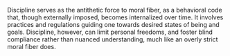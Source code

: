 
Discipline serves as the antithetic force to moral fiber, as a behavioral code that, though externally imposed, becomes internalized over time. It involves practices and regulations guiding one towards desired states of being and goals. Discipline, however, can limit personal freedoms, and foster blind compliance rather than nuanced understanding, much like an overly strict moral fiber does.

